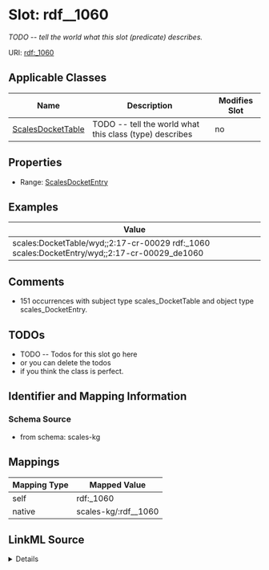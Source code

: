

# Slot: rdf__1060


_TODO -- tell the world what this slot (predicate) describes._





URI: [rdf:_1060](http://www.w3.org/1999/02/22-rdf-syntax-ns#_1060)



<!-- no inheritance hierarchy -->





## Applicable Classes

| Name | Description | Modifies Slot |
| --- | --- | --- |
| [ScalesDocketTable](../classes/ScalesDocketTable.md) | TODO -- tell the world what this class (type) describes |  no  |







## Properties

* Range: [ScalesDocketEntry](../classes/ScalesDocketEntry.md)






## Examples

| Value |
| --- |
| scales:DocketTable/wyd;;2:17-cr-00029 rdf:_1060 scales:DocketEntry/wyd;;2:17-cr-00029_de1060 |

## Comments

* 151 occurrences with subject type scales_DocketTable and object type scales_DocketEntry.

## TODOs

* TODO -- Todos for this slot go here
* or you can delete the todos
* if you think the class is perfect.

## Identifier and Mapping Information







### Schema Source


* from schema: scales-kg




## Mappings

| Mapping Type | Mapped Value |
| ---  | ---  |
| self | rdf:_1060 |
| native | scales-kg/:rdf__1060 |




## LinkML Source

<details>
```yaml
name: rdf__1060
description: TODO -- tell the world what this slot (predicate) describes.
todos:
- TODO -- Todos for this slot go here
- or you can delete the todos
- if you think the class is perfect.
comments:
- 151 occurrences with subject type scales_DocketTable and object type scales_DocketEntry.
examples:
- value: scales:DocketTable/wyd;;2:17-cr-00029 rdf:_1060 scales:DocketEntry/wyd;;2:17-cr-00029_de1060
from_schema: scales-kg
rank: 1000
slot_uri: rdf:_1060
alias: rdf__1060
domain_of:
- scales_DocketTable
range: scales_DocketEntry

```
</details>